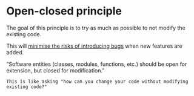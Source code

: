 # Open-closed principle

The goal of this principle is to try as much as possible to not modify the existing code.

This will [minimise the risks of introducing bugs](../goals/minimise-bugs.md) when new features are added.

“Software entities (classes, modules, functions, etc.) should be open for extension, but closed for modification.”

~~~admonish tip
This is like asking "how can you change your code without modifying existing code?"
~~~
